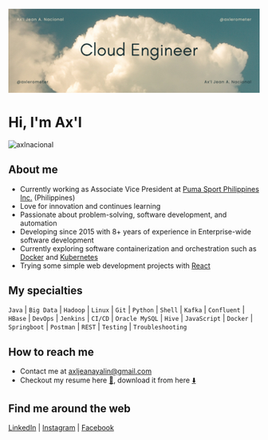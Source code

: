 
![banner](./resources/image/banner.png)

# Hi, I'm Ax'l

<p align="left"> <img src="https://komarev.com/ghpvc/?username=axlnacional&label=Profile%20views&color=0e75b6&style=flat" alt="axlnacional" /> </p>

## About me

- Currently working as Associate Vice President at [Puma Sport Philippines Inc.](https://www.linkedin.com/company/puma/life/ourculture/) (Philippines)
- Love for innovation and continues learning
- Passionate about problem-solving, software development, and automation
- Developing since 2015 with 8+ years of experience in Enterprise-wide software development
- Currently exploring software containerization and orchestration such as [Docker](https://docker.com) and [Kubernetes](https://kubernetes.io)
- Trying some simple web development projects with [React](https://react.dev)

## My specialties

`Java` | `Big Data` | `Hadoop` | `Linux` | `Git` | `Python` | `Shell` | `Kafka` | `Confluent` | `HBase` | `DevOps` | `Jenkins` | `CI/CD` | `Oracle MySQL` | `Hive` | `JavaScript` | `Docker` | `Springboot` | `Postman` | `REST` | `Testing` | `Troubleshooting` 

## How to reach me
- Contact me at [axljeanayalin@gmail.com](mailto:axljeanayalin@gmail.com)
- Checkout my resume here [📝](https://htmlpreview.github.io/?https://raw.githubusercontent.com/axlnacional/axlnacional/main/output/axlnacional-resume.html?sanitize=true), download it from here [⬇️](https://github.com/axlnacional/axlnacional/raw/main/output/axlnacional-resume.pdf) 

## Find me around the web
[LinkedIn](https://https://linkedin.com/in/axljeannacional) | [Instagram](https://instagram.com/axleration01) | [Facebook](https://fb.com/axljeann)

